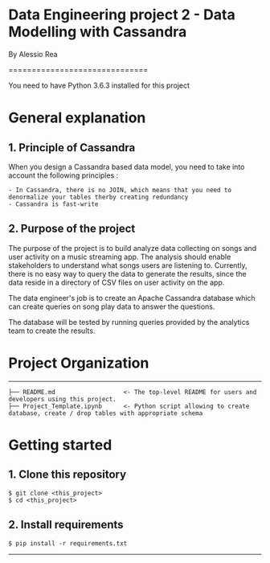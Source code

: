 # Data Engineering project 2 - Data Modelling with Cassandra

By Alessio Rea

==============================

You need to have Python 3.6.3 installed for this project

# General explanation

## 1. Principle of Cassandra

When you design a Cassandra based data model, you need to take into account the following principles :

    - In Cassandra, there is no JOIN, which means that you need to denormalize your tables therby creating redundancy
    - Cassandra is fast-write

## 2. Purpose of the project

The purpose of the project is to build analyze data collecting on songs and user activity on a music streaming app. The analysis should enable stakeholders to understand what songs users are listening to. Currently, there is no easy way to query the data to generate the results, since the data reside in a directory of CSV files on user activity on the app.

The data engineer's job is to create an Apache Cassandra database which can create queries on song play data to answer the questions. 

The database will be tested by running queries provided by the analytics team to create the results.



# Project Organization 
----------------------

    ├── README.md                   <- The top-level README for users and developers using this project.
    ├── Project_Template.ipynb      <- Python script allowing to create database, create / drop tables with appropriate schema



# Getting started

## 1. Clone this repository

```
$ git clone <this_project>
$ cd <this_project>
```

## 2. Install requirements

```
$ pip install -r requirements.txt
```
--------

